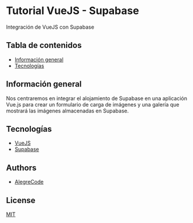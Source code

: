 # Tutorial VueJS - Supabase
Integración de VueJS con Supabase

## Tabla de contenidos

* [Información general](#información-general)
* [Tecnologías](#tecnologías)


## Información general

Nos centraremos en integrar el alojamiento de Supabase en una aplicación Vue.js para crear un formulario de carga de imágenes y una galería que mostrará las imágenes almacenadas en Supabase.

## Tecnologías

* [VueJS](https://vuejs.org/)
* [Supabase](https://supabase.com/)

## Authors

- [AlegreCode](https://github.com/AlegreCode)


## License

[MIT](https://choosealicense.com/licenses/mit/)
